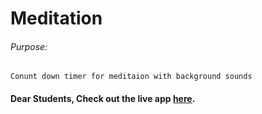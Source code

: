 # Meditation

###### Purpose:
    Conunt down timer for meditaion with background sounds

#### Dear Students, Check out the live app [here](https://priyanka23-brs.github.io/Meditation/).
